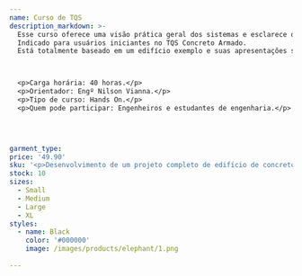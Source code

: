 ```yaml
---
name: Curso de TQS
description_markdown: >-
  Esse curso oferece uma visão prática geral dos sistemas e esclarece o funcionamento dos principais comandos básicos e avançados do TQS.
  Indicado para usuários iniciantes no TQS Concreto Armado.
  Está totalmente baseado em um edifício exemplo e suas apresentações são compostas por slides explicativos e comentados, acompanhados da operação real do sistema, onde cada aluno irá utilizar computador fornecido pela instituição.



  <p>Carga horária: 40 horas.</p>
  <p>Orientador: Engº Nilson Vianna.</p>
  <p>Tipo de curso: Hands On.</p>
  <p>Quem pode participar: Engenheiros e estudantes de engenharia.</p>



  
garment_type:
price: '49.90'
sku: '<p>Desenvolvimento de um projeto completo de edifício de concreto armado – Verificação e análise dos resultados do projeto desenvolvido no curso.</p><p>Serão abordados neste curso:<p>•  Concepção Estrutural: Criação de Edifício, Preparação dos desenhos de arquitetura de definição dos elementos estruturais no Modelador Estrutural</p><p>•  Análise de estabilidade Global</p><p>•  Análise Estrutural: Identificação e verificação de esforços solicitantes em Grelha e Pórtico Espacial</p><p>•  Cálculo e Detalhamento de Armaduras: Lajes, vigas, pilares e Elementos de fundação</p><p>•  Edição de plantas e Plotagem</p>'
stock: 10
sizes:
  - Small
  - Medium
  - Large
  - XL
styles:
  - name: Black
    color: '#000000'
    image: /images/products/elephant/1.png
  
---
```

